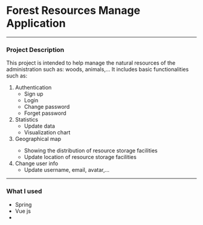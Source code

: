 # Forest Resources Manage Application

---
### Project Description
<p>
This project is intended to help manage the natural resources of the administration such as: woods, animals,... It includes basic functionalities such as:
</p>
<ol>
<li>
Authentication
<ul>
<li>Sign up</li>
<li>Login</li>
<li>Change password</li>
<li>Forget password</li>
</ul>
</li>
<li>
Statistics
<ul>
<li>Update data</li>
<li>Visualization chart</li>
</ul>
</li>
<li>Geographical map</li>
<ul>
<li>Showing the distribution of resource storage facilities</li>
<li>Update location of resource storage facilities</li>
</ul>
<li>
Change user info
<ul>
<li>Update username, email, avatar,...</li>
</ul>
</ol>

---
### What I used
<ul>
<li>Spring</li>
<li>Vue js</li>
<Li></Li>
</ul>
